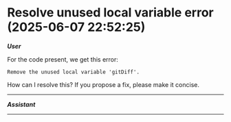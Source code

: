 <!-- Generated by SpecStory -->

# Resolve unused local variable error (2025-06-07 22:52:25)

_**User**_

For the code present, we get this error:
```
Remove the unused local variable 'gitDiff'.
```
How can I resolve this? If you propose a fix, please make it concise.

---

_**Assistant**_



---

